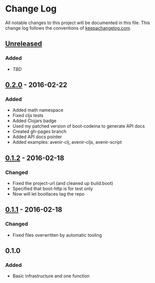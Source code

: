 # Change Log
All notable changes to this project will be documented in this file. This change log follows the conventions of [keepachangelog.com](http://keepachangelog.com/).

## [Unreleased]
### Added
- *TBD*

## [0.2.0] - 2016-02-22
### Added
- Added math namespace
- Fixed cljs tests
- Added Clojars badge
- Used my patched version of boot-codeina to generate API docs
- Created gh-pages branch
- Added API docs pointer
- Added examples: avenir-clj, avenir-cljs, avenir-script

## [0.1.2] - 2016-02-18
### Changed
- Fixed the project-url (and cleaned up build.boot)
- Specified that boot-http is for test only
- Now will let bootlaces tag the repo

## [0.1.1] - 2016-02-18
### Changed
- Fixed files overwritten by automatic tooling

## 0.1.0
### Added
- Basic infrastructure and one function

[0.1.1]: https://github.com/tmarble/avenir/compare/0.1.0...0.1.1
[0.1.2]: https://github.com/tmarble/avenir/compare/0.1.1...0.1.2
[0.2.0]: https://github.com/tmarble/avenir/compare/0.1.2...0.2.0
[Unreleased]: https://github.com/tmarble/avenir/compare/0.2.0...HEAD
